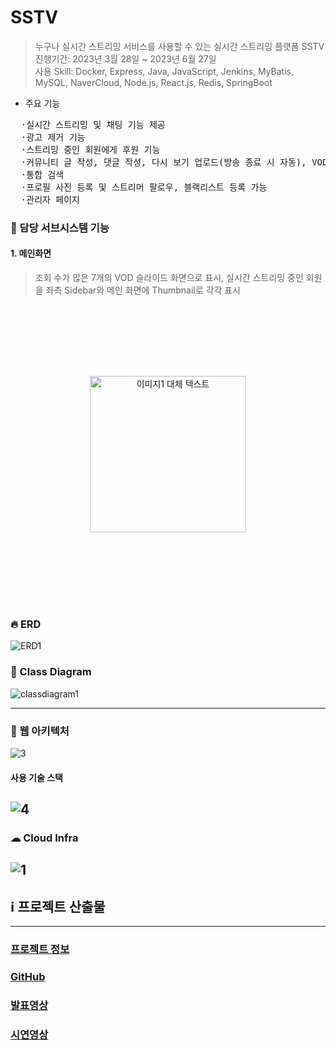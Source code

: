 # SSTV

> 누구나 실시간 스트리밍 서비스를 사용할 수 있는 실시간 스트리밍 플랫폼 SSTV  
진행기간: 2023년 3월 28일 ~ 2023년 6월 27일  
사용 Skill: Docker, Express, Java, JavaScript, Jenkins, MyBatis, MySQL, NaverCloud, Node.js, React.js, Redis, SpringBoot

+ 주요 기능
<pre>
  ·실시간 스트리밍 및 채팅 기능 제공
  ·광고 제거 기능
  ·스트리밍 중인 회원에게 후원 기능
  ·커뮤니티 글 작성, 댓글 작성, 다시 보기 업로드(방송 종료 시 자동), VOD 업로드
  ·통합 검색
  ·프로필 사진 등록 및 스트리머 팔로우, 블랙리스트 등록 가능
  ·관리자 페이지
</pre>

### 🚗 담당 서브시스템 기능
#### 1. 메인화면
> 조회 수가 많은 7개의 VOD 슬라이드 화면으로 표시, 실시간 스트리밍 중인 회원을 좌측 Sidebar와 메인 화면에 Thumbnail로 각각 표시
<div style="display: flex; justify-content: center;">
    <p align="center">
    <img src="https://github.com/jcjee6276/sstv-result/assets/121541152/c0a228db-3a31-47f2-8f80-7358f654b5e2" alt="이미지1 대체 텍스트" style="flex: 1; margin: 100px;" width="250"/>
  </div>

### 🔥 ERD 
![ERD1](https://github.com/jcjee6276/sstv-result/assets/121541152/9bb063be-21f9-4eda-951a-60864838cb1e)

### 🌈 Class Diagram
![classdiagram1](https://github.com/jcjee6276/sstv-result/assets/121541152/6d2015b3-fb04-488e-90be-eba52dc3d65b)

---
### 📃 웹 아키텍처 
![3](https://github.com/jcjee6276/sstv-result/assets/121541152/679ddc94-9201-49a7-8f76-a2672fa96fe5)

#### 사용 기술 스택
![4](https://github.com/jcjee6276/sstv-result/assets/121541152/1e623117-e073-4b66-90f8-0f12798b1c1e)
---

### ☁ Cloud Infra
![1](https://github.com/jcjee6276/sstv-result/assets/121541152/2d7d04ce-c1e0-4c05-9faf-84685348c0f2)
---




## ℹ️  프로젝트 산출물 

---

### **[프로젝트 정보](https://ncamp.magicecole.com/Home/Project/d31fc2a2-9ba8-446d-992e-e24ab19a4ba1?page=1&groupId=0)**

### **[GitHub](https://github.com/jcjee6276/sstv-result)**

### **[발표영상](https://youtu.be/1nqyNu48TiA?t=1216)**    

### **[시연영상](https://www.youtube.com/watch?v=LyKCa4ITB6g&t=4s)**
